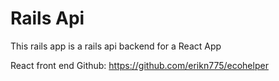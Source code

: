 # Rails Api

This rails app is a rails api backend for a React App

React front end Github: https://github.com/erikn775/ecohelper


